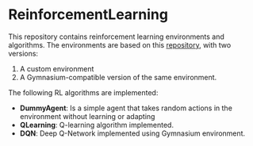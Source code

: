 # ReinforcementLearning

This repository contains reinforcement learning environments and algorithms. The environments are based on this [repository](https://github.com/amiune/freecodingtour/tree/main/cursos/espanol/reinforcement_learning), with two versions:

1. A custom environment
2. A Gymnasium-compatible version of the same environment.

The following RL algorithms are implemented:

- **DummyAgent**: Is a simple agent that takes random actions in the environment without learning or adapting
- **QLearning**: Q-learning algorithm implemented.
- **DQN**: Deep Q-Network implemented using Gymnasium environment.


